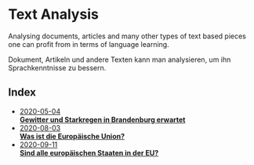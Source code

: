 # Text Analysis

Analysing documents, articles and many other types of text based pieces one can profit from in terms of language learning.

Dokument, Artikeln und andere Texten kann man analysieren, um ihn Sprachkenntnisse zu bessern.

## Index

- [2020-05-04\
    **Gewitter und Starkregen in Brandenburg erwartet**](2020-05-04.md)
- [2020-08-03\
    **Was ist die Europäische Union?**](2020-08-03.md)
- [2020-09-11\
    **Sind alle europäischen Staaten in der EU?**](2020-09-11.md)
